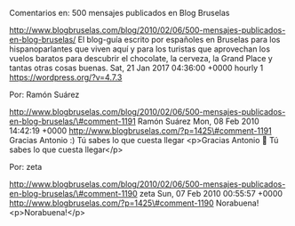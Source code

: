 Comentarios en: 500 mensajes publicados en Blog Bruselas

http://www.blogbruselas.com/blog/2010/02/06/500-mensajes-publicados-en-blog-bruselas/
El blog-guía escrito por españoles en Bruselas para los hispanoparlantes
que viven aquí y para los turistas que aprovechan los vuelos baratos
para descubrir el chocolate, la cerveza, la Grand Place y tantas otras
cosas buenas. Sat, 21 Jan 2017 04:36:00 +0000 hourly 1
https://wordpress.org/?v=4.7.3

Por: Ramón Suárez

http://www.blogbruselas.com/blog/2010/02/06/500-mensajes-publicados-en-blog-bruselas/\#comment-1191
Ramón Suárez Mon, 08 Feb 2010 14:42:19 +0000
http://www.blogbruselas.com/?p=1425\#comment-1191 Gracias Antonio :) Tú
sabes lo que cuesta llegar \<p\>Gracias Antonio 🙂 Tú sabes lo que cuesta
llegar\</p\>

Por: zeta

http://www.blogbruselas.com/blog/2010/02/06/500-mensajes-publicados-en-blog-bruselas/\#comment-1190
zeta Sun, 07 Feb 2010 00:55:57 +0000
http://www.blogbruselas.com/?p=1425\#comment-1190 Norabuena!
\<p\>Norabuena!\</p\>
